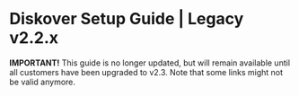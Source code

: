 <br>
<h1>Diskover Setup Guide | Legacy v2.2.x </h1>

**IMPORTANT!** This guide is no longer updated, but will remain available until all customers have been upgraded to v2.3. Note that some links might not be valid anymore. 
